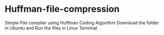 # Huffman-file-compression
Simple File compiler using Huffman Coding Algorithm
Download the folder in Ubuntu and Run the files in Linux Terminal.
